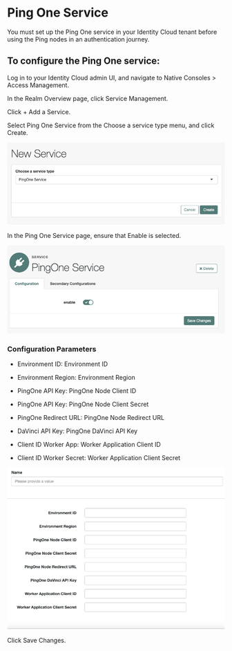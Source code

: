 # Ping One Service

You must set up the Ping One service in your Identity Cloud tenant before using the Ping nodes in an authentication journey.

## To configure the Ping One service:

Log in to your Identity Cloud admin UI, and navigate to Native Consoles > Access Management.

In the Realm Overview page, click Service Management.

Click + Add a Service.

Select Ping One Service from the Choose a service type menu, and click Create.

![ScreenShot](./images/PingOne%20new%20service.png)

In the Ping One Service page, ensure that Enable is selected.

![ScreenShot](./images/PingOne%20secondary%20configs.png)

### Configuration Parameters
* Environment ID: Environment ID

* Environment Region: Environment Region

* PingOne API Key: PingOne Node Client ID

* PingOne API Key: PingOne Node Client Secret

* PingOne Redirect URL: PingOne Node Redirect URL

* DaVinci API Key: PingOne DaVinci API Key

* Client ID Worker App: Worker Application Client ID

* Client ID Worker Secret: Worker Application Client Secret

![ScreenShot](./images/PingOne%20configs.png)

Click Save Changes.
